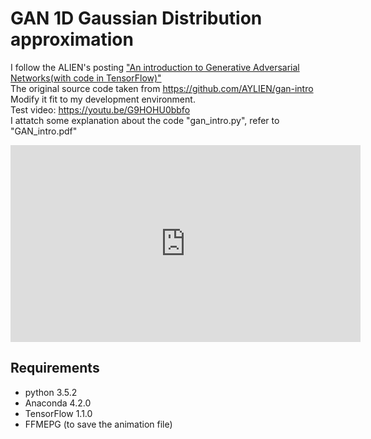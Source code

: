 # GAN 1D Gaussian Distribution approximation

I follow the ALIEN's posting ["An introduction to Generative Adversarial Networks(with code in TensorFlow)"](http://blog.aylien.com/introduction-generative-adversarial-networks-code-tensorflow/)<br/>
The original source code taken from https://github.com/AYLIEN/gan-intro<br/>
Modify it fit to my development environment.<br/>
Test video: https://youtu.be/G9HOHU0bbfo <br/>
I attatch some explanation about the code "gan_intro.py", refer to "GAN_intro.pdf"<br/>
<iframe width="560" height="315" src="https://www.youtube.com/embed/G9HOHU0bbfo" frameborder="0" allowfullscreen></iframe>

## Requirements
- python 3.5.2
- Anaconda 4.2.0
- TensorFlow 1.1.0
- FFMEPG (to save the animation file) 
